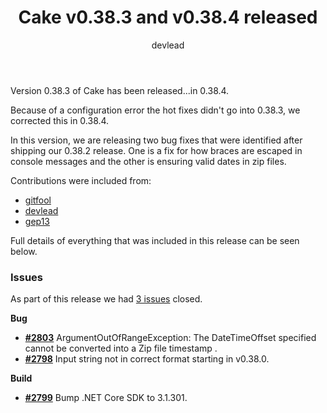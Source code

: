 ﻿---
title: Cake v0.38.3 and v0.38.4 released
category: Release Notes
author: devlead
---

Version 0.38.3 of Cake has been released...in 0.38.4.

Because of a configuration error the hot fixes didn't go into 0.38.3, we corrected this in 0.38.4.

In this version, we are releasing two bug fixes that were identified after shipping our 0.38.2 release.
One is a fix for how braces are escaped in console messages and the other is ensuring valid dates in zip files.

Contributions were included from:

- [gitfool](https://github.com/gitfool)
- [devlead](https://github.com/devlead)
- [gep13](https://github.com/gep13)

Full details of everything that was included in this release can be seen below.

<!--excerpt-->

### Issues

As part of this release we had [3 issues](https://github.com/cake-build/cake/milestone/68?closed=1) closed.

__Bug__

- [__#2803__](https://github.com/cake-build/cake/issues/2803) ArgumentOutOfRangeException: The DateTimeOffset specified cannot be converted into a Zip file timestamp .
- [__#2798__](https://github.com/cake-build/cake/issues/2798) Input string not in correct format starting in v0.38.0.

__Build__

- [__#2799__](https://github.com/cake-build/cake/issues/2799) Bump .NET Core SDK to 3.1.301.
